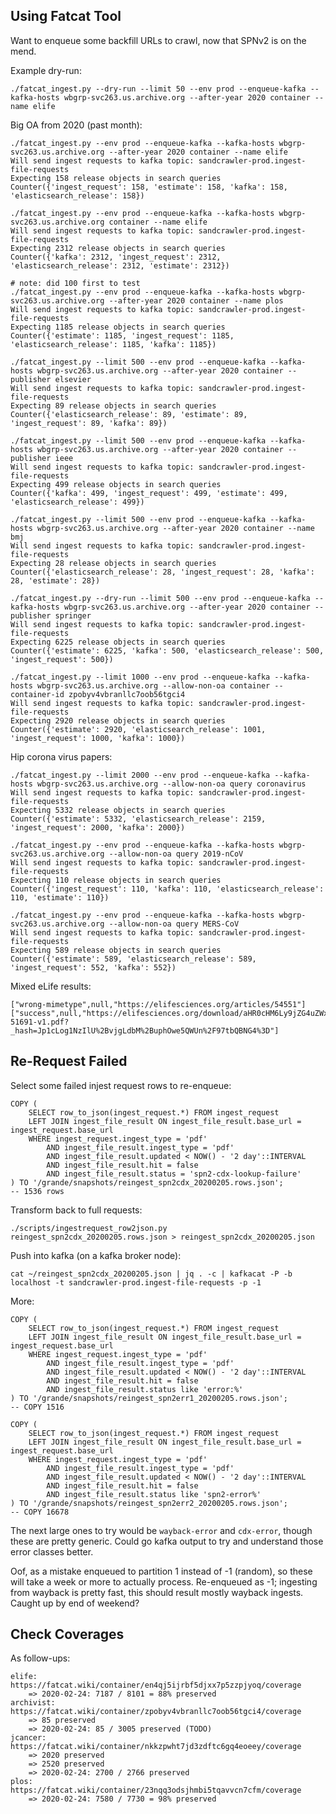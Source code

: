 

## Using Fatcat Tool

Want to enqueue some backfill URLs to crawl, now that SPNv2 is on the mend.

Example dry-run:

    ./fatcat_ingest.py --dry-run --limit 50 --env prod --enqueue-kafka --kafka-hosts wbgrp-svc263.us.archive.org --after-year 2020 container --name elife

Big OA from 2020 (past month):

    ./fatcat_ingest.py --env prod --enqueue-kafka --kafka-hosts wbgrp-svc263.us.archive.org --after-year 2020 container --name elife
    Will send ingest requests to kafka topic: sandcrawler-prod.ingest-file-requests
    Expecting 158 release objects in search queries
    Counter({'ingest_request': 158, 'estimate': 158, 'kafka': 158, 'elasticsearch_release': 158})

    ./fatcat_ingest.py --env prod --enqueue-kafka --kafka-hosts wbgrp-svc263.us.archive.org container --name elife
    Will send ingest requests to kafka topic: sandcrawler-prod.ingest-file-requests
    Expecting 2312 release objects in search queries
    Counter({'kafka': 2312, 'ingest_request': 2312, 'elasticsearch_release': 2312, 'estimate': 2312})

    # note: did 100 first to test
    ./fatcat_ingest.py --env prod --enqueue-kafka --kafka-hosts wbgrp-svc263.us.archive.org --after-year 2020 container --name plos
    Will send ingest requests to kafka topic: sandcrawler-prod.ingest-file-requests
    Expecting 1185 release objects in search queries
    Counter({'estimate': 1185, 'ingest_request': 1185, 'elasticsearch_release': 1185, 'kafka': 1185})

    ./fatcat_ingest.py --limit 500 --env prod --enqueue-kafka --kafka-hosts wbgrp-svc263.us.archive.org --after-year 2020 container --publisher elsevier
    Will send ingest requests to kafka topic: sandcrawler-prod.ingest-file-requests
    Expecting 89 release objects in search queries
    Counter({'elasticsearch_release': 89, 'estimate': 89, 'ingest_request': 89, 'kafka': 89})

    ./fatcat_ingest.py --limit 500 --env prod --enqueue-kafka --kafka-hosts wbgrp-svc263.us.archive.org --after-year 2020 container --publisher ieee
    Will send ingest requests to kafka topic: sandcrawler-prod.ingest-file-requests
    Expecting 499 release objects in search queries
    Counter({'kafka': 499, 'ingest_request': 499, 'estimate': 499, 'elasticsearch_release': 499})

    ./fatcat_ingest.py --limit 500 --env prod --enqueue-kafka --kafka-hosts wbgrp-svc263.us.archive.org --after-year 2020 container --name bmj
    Will send ingest requests to kafka topic: sandcrawler-prod.ingest-file-requests
    Expecting 28 release objects in search queries
    Counter({'elasticsearch_release': 28, 'ingest_request': 28, 'kafka': 28, 'estimate': 28})

    ./fatcat_ingest.py --dry-run --limit 500 --env prod --enqueue-kafka --kafka-hosts wbgrp-svc263.us.archive.org --after-year 2020 container --publisher springer
    Will send ingest requests to kafka topic: sandcrawler-prod.ingest-file-requests
    Expecting 6225 release objects in search queries
    Counter({'estimate': 6225, 'kafka': 500, 'elasticsearch_release': 500, 'ingest_request': 500})

    ./fatcat_ingest.py --limit 1000 --env prod --enqueue-kafka --kafka-hosts wbgrp-svc263.us.archive.org --allow-non-oa container --container-id zpobyv4vbranllc7oob56tgci4
    Will send ingest requests to kafka topic: sandcrawler-prod.ingest-file-requests
    Expecting 2920 release objects in search queries
    Counter({'estimate': 2920, 'elasticsearch_release': 1001, 'ingest_request': 1000, 'kafka': 1000})

Hip corona virus papers:

    ./fatcat_ingest.py --limit 2000 --env prod --enqueue-kafka --kafka-hosts wbgrp-svc263.us.archive.org --allow-non-oa query coronavirus
    Will send ingest requests to kafka topic: sandcrawler-prod.ingest-file-requests
    Expecting 5332 release objects in search queries
    Counter({'estimate': 5332, 'elasticsearch_release': 2159, 'ingest_request': 2000, 'kafka': 2000})

    ./fatcat_ingest.py --env prod --enqueue-kafka --kafka-hosts wbgrp-svc263.us.archive.org --allow-non-oa query 2019-nCoV
    Will send ingest requests to kafka topic: sandcrawler-prod.ingest-file-requests
    Expecting 110 release objects in search queries
    Counter({'ingest_request': 110, 'kafka': 110, 'elasticsearch_release': 110, 'estimate': 110})

    ./fatcat_ingest.py --env prod --enqueue-kafka --kafka-hosts wbgrp-svc263.us.archive.org --allow-non-oa query MERS-CoV
    Will send ingest requests to kafka topic: sandcrawler-prod.ingest-file-requests
    Expecting 589 release objects in search queries
    Counter({'estimate': 589, 'elasticsearch_release': 589, 'ingest_request': 552, 'kafka': 552})


Mixed eLife results:

    ["wrong-mimetype",null,"https://elifesciences.org/articles/54551"]
    ["success",null,"https://elifesciences.org/download/aHR0cHM6Ly9jZG4uZWxpZmVzY2llbmNlcy5vcmcvYXJ0aWNsZXMvNTE2OTEvZWxpZmUtNTE2OTEtdjEucGRm/elife-51691-v1.pdf?_hash=Jp1cLog1NzIlU%2BvjgLdbM%2BuphOwe5QWUn%2F97tbQBNG4%3D"]

## Re-Request Failed

Select some failed injest request rows to re-enqueue:

    COPY (
        SELECT row_to_json(ingest_request.*) FROM ingest_request
        LEFT JOIN ingest_file_result ON ingest_file_result.base_url = ingest_request.base_url
        WHERE ingest_request.ingest_type = 'pdf'
            AND ingest_file_result.ingest_type = 'pdf'
            AND ingest_file_result.updated < NOW() - '2 day'::INTERVAL
            AND ingest_file_result.hit = false
            AND ingest_file_result.status = 'spn2-cdx-lookup-failure'
    ) TO '/grande/snapshots/reingest_spn2cdx_20200205.rows.json';
    -- 1536 rows

Transform back to full requests:

    ./scripts/ingestrequest_row2json.py reingest_spn2cdx_20200205.rows.json > reingest_spn2cdx_20200205.json

Push into kafka (on a kafka broker node):

    cat ~/reingest_spn2cdx_20200205.json | jq . -c | kafkacat -P -b localhost -t sandcrawler-prod.ingest-file-requests -p -1

More:

    COPY (
        SELECT row_to_json(ingest_request.*) FROM ingest_request
        LEFT JOIN ingest_file_result ON ingest_file_result.base_url = ingest_request.base_url
        WHERE ingest_request.ingest_type = 'pdf'
            AND ingest_file_result.ingest_type = 'pdf'
            AND ingest_file_result.updated < NOW() - '2 day'::INTERVAL
            AND ingest_file_result.hit = false
            AND ingest_file_result.status like 'error:%'
    ) TO '/grande/snapshots/reingest_spn2err1_20200205.rows.json';
    -- COPY 1516

    COPY (
        SELECT row_to_json(ingest_request.*) FROM ingest_request
        LEFT JOIN ingest_file_result ON ingest_file_result.base_url = ingest_request.base_url
        WHERE ingest_request.ingest_type = 'pdf'
            AND ingest_file_result.ingest_type = 'pdf'
            AND ingest_file_result.updated < NOW() - '2 day'::INTERVAL
            AND ingest_file_result.hit = false
            AND ingest_file_result.status like 'spn2-error%'
    ) TO '/grande/snapshots/reingest_spn2err2_20200205.rows.json';
    -- COPY 16678

The next large ones to try would be `wayback-error` and `cdx-error`, though
these are pretty generic. Could go kafka output to try and understand those
error classes better.

Oof, as a mistake enqueued to partition 1 instead of -1 (random), so these will
take a week or more to actually process. Re-enqueued as -1; ingesting from
wayback is pretty fast, this should result mostly wayback ingests. Caught up by
end of weekend?

## Check Coverages

As follow-ups:

    elife: https://fatcat.wiki/container/en4qj5ijrbf5djxx7p5zzpjyoq/coverage
        => 2020-02-24: 7187 / 8101 = 88% preserved
    archivist: https://fatcat.wiki/container/zpobyv4vbranllc7oob56tgci4/coverage
        => 85 preserved
        => 2020-02-24: 85 / 3005 preserved (TODO)
    jcancer: https://fatcat.wiki/container/nkkzpwht7jd3zdftc6gq4eoeey/coverage
        => 2020 preserved
        => 2520 preserved
        => 2020-02-24: 2700 / 2766 preserved
    plos: https://fatcat.wiki/container/23nqq3odsjhmbi5tqavvcn7cfm/coverage
        => 2020-02-24: 7580 / 7730 = 98% preserved

